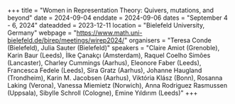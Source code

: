 +++
title = "Women in Representation Theory: Quivers, mutations, and beyond"
date = 2024-09-04
enddate = 2024-09-06
dates = "September 4 - 6, 2024"
dateadded = 2023-12-11
location = "Bielefeld University, Germany"
webpage = "https://www.math.uni-bielefeld.de/birep/meetings/wirep2024/"
organisers = "Teresa Conde (Bielefeld), Julia Sauter (Bielefeld)"
speakers = "Claire Amiot (Grenoble), Karin Baur (Leeds), İlke Çanakçı (Amsterdam), Raquel Coelho Simões (Lancaster), Charley Cummings (Aarhus), Eleonore Faber (Leeds), Francesca Fedele (Leeds), Sira Gratz (Aarhus), Johanne Haugland (Trondheim), Karin M. Jacobsen (Aarhus), Viktória Klász (Bonn), Rosanna Laking (Verona), Vanessa Miemietz (Norwich), Anna Rodriguez Rasmussen (Uppsala), Sibylle Schroll (Cologne), Emine Yıldırım (Leeds)"
+++
